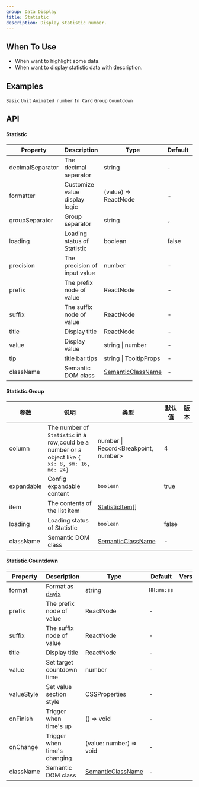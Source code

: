 ```yaml
---
group: Data Display
title: Statistic
description: Display statistic number.
---
```


## When To Use

- When want to highlight some data.
- When want to display statistic data with description.

## Examples

<!-- prettier-ignore -->
<code src="./demo/basic.tsx">Basic</code>
<code src="./demo/unit.tsx">Unit</code>
<code src="./demo/animated.tsx">Animated number</code>
<code src="./demo/card.tsx" background="grey">In Card</code>
<code src="./demo/group.tsx">Group</code>
<code src="./demo/countdown.tsx">Countdown</code>

## API

#### Statistic

| Property | Description | Type | Default | Version |
| --- | --- | --- | --- | --- |
| decimalSeparator | The decimal separator | string | `.` |  |
| formatter | Customize value display logic | (value) => ReactNode | - |  |
| groupSeparator | Group separator | string | `,` |  |
| loading | Loading status of Statistic | boolean | false |  |
| precision | The precision of input value | number | - |  |
| prefix | The prefix node of value | ReactNode | - |  |
| suffix | The suffix node of value | ReactNode | - |  |
| title | Display title | ReactNode | - |  |
| value | Display value | string \| number | - |  |
| tip | title bar tips | string \| TooltipProps | - |  |
| className | Semantic DOM class | [SemanticClassName](/docs/semantic-classname) | - |  |

#### Statistic.Group

| 参数 | 说明 | 类型 | 默认值 | 版本 |
| --- | --- | --- | --- | --- |
| column | The number of `Statistic` in a row,could be a number or a object like `{ xs: 8, sm: 16, md: 24}` | number \| Record<Breakpoint, number> | 4 |  |
| expandable | Config expandable content | `boolean` | true |  |
| item | The contents of the list item | [StatisticItem](#statistic)[] |  |  |
| loading | Loading status of Statistic | `boolean` | false |  |
| className | Semantic DOM class | [SemanticClassName](/docs/semantic-classname) | - |  |

#### Statistic.Countdown

| Property | Description | Type | Default | Version |
| --- | --- | --- | --- | --- |
| format | Format as [dayjs](https://day.js.org/) | string | `HH:mm:ss` |  |
| prefix | The prefix node of value | ReactNode | - |  |
| suffix | The suffix node of value | ReactNode | - |  |
| title | Display title | ReactNode | - |  |
| value | Set target countdown time | number | - |  |
| valueStyle | Set value section style | CSSProperties | - |  |
| onFinish | Trigger when time's up | () => void | - |  |
| onChange | Trigger when time's changing | (value: number) => void | - |  |
| className | Semantic DOM class | [SemanticClassName](/docs/semantic-classname) | - |  |
